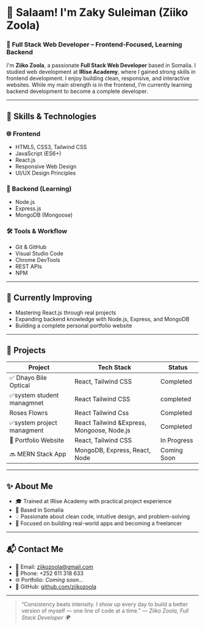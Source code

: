 # 👋 Salaam! I'm Zaky Suleiman (Ziiko Zoola)

### 🚀 Full Stack Web Developer – Frontend-Focused, Learning Backend

I'm **Ziiko Zoola**, a passionate **Full Stack Web Developer** based in Somalia. I studied web development at **IRise Academy**, where I gained strong skills in frontend development. I enjoy building clean, responsive, and interactive websites. While my main strength is in the frontend, I'm currently learning backend development to become a complete developer.

---

## 🧠 Skills & Technologies

### 🌐 Frontend

* HTML5, CSS3, Tailwind CSS
* JavaScript (ES6+)
* React.js
* Responsive Web Design
* UI/UX Design Principles

### 🧪 Backend (Learning)

* Node.js
* Express.js
* MongoDB (Mongoose)

### 🛠 Tools & Workflow

* Git & GitHub
* Visual Studio Code
* Chrome DevTools
* REST APIs
* NPM

---

## 🔧 Currently Improving

* Mastering React.js through real projects
* Expanding backend knowledge with Node.js, Express, and MongoDB
* Building a complete personal portfolio website

---

## 💼 Projects

| Project              | Tech Stack                    | Status      |
| ------------------------| ------------------------------| ------------|
| ✅ Dhayo Bile Optical  | React, Tailwind CSS           | Completed   |
|✅system student managmnet  |React Tailwind CSS          |completed    |
|Roses Flowrs                 | React Tailwind Css          |Completed     |
| ✅system project managment            | React Tailwind &Express, Mongoose, Node.js                   | Completed   |
| 🔄 Portfolio Website   | React, Tailwind CSS           | In Progress |
| 🔜 MERN Stack App      | MongoDB, Express, React, Node | Coming Soon |

---

## ✨ About Me

* 🎓 Trained at IRise Academy with practical project experience
* 📍 Based in Somalia
* 💡 Passionate about clean code, intuitive design, and problem-solving
* 🧱 Focused on building real-world apps and becoming a freelancer

---

## 📬 Contact Me

* 📧 Email: [ziikozoola@gmail.com](mailto:ziikozoola@gmail.com)
* 📱 Phone: +252 611 318 633
* 🌐 Portfolio: *Coming soon...*
* 💼 GitHub: [github.com/ziikozoola](https://github.com/ziikozoola)

---

> “Consistency beats intensity. I show up every day to build a better version of myself — one line of code at a time.”
> — *Ziiko Zoola, Full Stack Developer 🌍*
